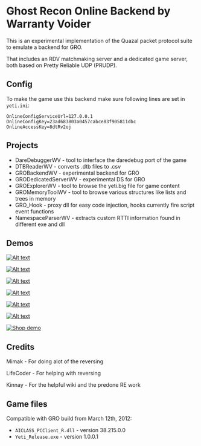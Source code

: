 # Ghost Recon Online Backend by Warranty Voider

This is an experimental implementation of the Quazal packet protocol suite to emulate a backend for GRO.

That includes an RDV matchmaking server and a dedicated game server, both based on Pretty Reliable UDP (PRUDP).

## Config

To make the game use this backend make sure following lines are set in `yeti.ini`:

```
OnlineConfigServiceUrl=127.0.0.1
OnlineConfigKey=23ad683803a0457cabce83f905811dbc
OnlineAccessKey=8dtRv2oj
```

## Projects

- DareDebuggerWV - tool to interface the daredebug port of the game
- DTBReaderWV - converts .dtb files to .csv
- GROBackendWV - experimental backend for GRO
- GRODedicatedServerWV - experimental DS for GRO
- GROExplorerWV - tool to browse the yeti.big file for game content
- GROMemoryToolWV - tool to browse various structures like lists and trees in memory
- GRO_Hook - proxy dll for easy code injection, hooks currently fire script event functions
- NamespaceParserWV - extracts custom RTTI information found in different exe and dll

## Demos

[![Alt text](https://img.youtube.com/vi/7Gix54amKxk/0.jpg)](https://www.youtube.com/watch?v=7Gix54amKxk)


[![Alt text](https://img.youtube.com/vi/_MaOtB4U2RM/0.jpg)](https://www.youtube.com/watch?v=_MaOtB4U2RM)


[![Alt text](https://img.youtube.com/vi/TL2OUyEL0xw/0.jpg)](https://www.youtube.com/watch?v=TL2OUyEL0xw)


[![Alt text](https://img.youtube.com/vi/YsnXCel8Nso/0.jpg)](https://www.youtube.com/watch?v=YsnXCel8Nso)


[![Alt text](https://img.youtube.com/vi/3CwcyioQDR0/0.jpg)](https://www.youtube.com/watch?v=3CwcyioQDR0)


[![Alt text](https://img.youtube.com/vi/FMV0ZmOaO60/0.jpg)](https://www.youtube.com/watch?v=FMV0ZmOaO60)


[![Shop demo](https://img.youtube.com/vi/ClyHFTCLnAA/0.jpg)](https://www.youtube.com/watch?v=ClyHFTCLnAA)

## Credits

Mimak - For doing alot of the reversing

LifeCoder - For helping with reversing

Kinnay - For the helpful wiki and the predone RE work

## Game files

Compatible with GRO build from March 12th, 2012:
- `AICLASS_PCClient_R.dll` - version 38.215.0.0
- `Yeti_Release.exe` - version 1.0.0.1
